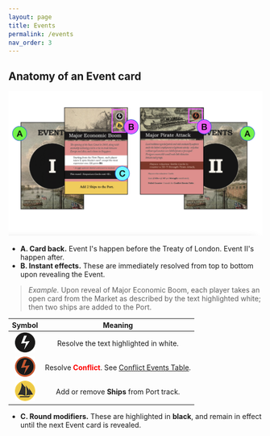 ```yaml
---
layout: page
title: Events
permalink: /events
nav_order: 3
---
```


## Anatomy of an Event card

![Event cards](/img/events_anatomy.jpg)

- **A. Card back.** Event I's happen before the Treaty of London. Event II's happen after.
- **B. Instant effects.** These are immediately resolved from top to bottom upon revealing the Event.
> *Example.* Upon reveal of Major Economic Boom, each player takes an open card from the Market as described by the text highlighted white; then two ships are added to the Port.

| Symbol | Meaning |
| :---: | :---: |
| ![Instant](/img/icons/immediate_event.png) | Resolve the text highlighted in white. |
| ![Conflict](/img/icons/conflict_event.png) | Resolve <span style="color:red"><strong>Conflict</strong></span>. See [Conflict Events Table](/1819rulebook/conflict-events-table). |
| ![Ship](/img/icons/add_ship.png) | Add or remove **Ships** from Port track. |

- **C. Round modifiers.** These are highlighted in **black**, and remain in effect until the next Event card is revealed.